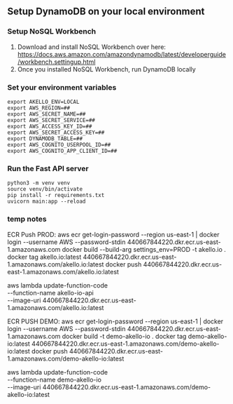 
## Setup DynamoDB on your local environment

### Setup NoSQL Workbench
1. Download and install NoSQL Workbench over here: https://docs.aws.amazon.com/amazondynamodb/latest/developerguide/workbench.settingup.html
2. Once you installed NoSQL Workbench, run DynamoDB locally

### Set your environment variables
```commandline
export AKELLO_ENV=LOCAL
export AWS_REGION=## 
export AWS_SECRET_NAME=##  
export AWS_SECRET_SERVICE=##
export AWS_ACCESS_KEY_ID=##
export AWS_SECRET_ACCESS_KEY=##
export DYNAMODB_TABLE=##
export AWS_COGNITO_USERPOOL_ID=##
export AWS_COGNITO_APP_CLIENT_ID=##
```

### Run the Fast API server

```commandline
python3 -m venv venv 
source venv/bin/activate
pip install -r requirements.txt
uvicorn main:app --reload
```


### temp notes
ECR Push PROD:
aws ecr get-login-password --region us-east-1 | docker login --username AWS --password-stdin 440667844220.dkr.ecr.us-east-1.amazonaws.com
docker build --build-arg settings_env=PROD -t akello.io .
docker tag akello.io:latest 440667844220.dkr.ecr.us-east-1.amazonaws.com/akello.io:latest
docker push 440667844220.dkr.ecr.us-east-1.amazonaws.com/akello.io:latest


aws lambda update-function-code \
           --function-name akello-io-api \
           --image-uri 440667844220.dkr.ecr.us-east-1.amazonaws.com/akello.io:latest


ECR PUSH DEMO:
aws ecr get-login-password --region us-east-1 | docker login --username AWS --password-stdin 440667844220.dkr.ecr.us-east-1.amazonaws.com
docker build -t demo-akello-io .
docker tag demo-akello-io:latest 440667844220.dkr.ecr.us-east-1.amazonaws.com/demo-akello-io:latest
docker push 440667844220.dkr.ecr.us-east-1.amazonaws.com/demo-akello-io:latest

aws lambda update-function-code \
           --function-name demo-akello-io \
           --image-uri 440667844220.dkr.ecr.us-east-1.amazonaws.com/demo-akello-io:latest